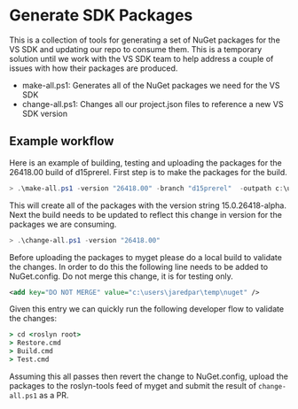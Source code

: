 # Generate SDK Packages

This is a collection of tools for generating a set of NuGet packages for the VS SDK and updating our repo to consume 
them.  This is a temporary solution until we work with the VS SDK team to help address a couple of issues with how their 
packages are produced.

- make-all.ps1: Generates all of the NuGet packages we need for the VS SDK
- change-all.ps1: Changes all our project.json files to reference a new VS SDK version 

## Example workflow

Here is an example of building, testing and uploading the packages for the 26418.00 build of d15prerel.  First step is 
to make the packages for the build.

``` powershell 
> .\make-all.ps1 -version "26418.00" -branch "d15prerel"  -outpath c:\users\jaredpar\temp\nuget
```

This will create all of the packages with the version string 15.0.26418-alpha.  Next the build needs to be updated 
to reflect this change in version for the packages we are consuming. 

``` powershell
> .\change-all.ps1 -version "26418.00" 
```

Before uploading the packages to myget please do a local build to validate the changes.  In order to do this the 
following line needs to be added to NuGet.config.  Do not merge this change, it is for testing only.  

``` xml
<add key="DO NOT MERGE" value="c:\users\jaredpar\temp\nuget" />
```

Given this entry we can quickly run the following developer flow to validate the changes:

``` cmd
> cd <roslyn root>
> Restore.cmd
> Build.cmd
> Test.cmd
```

Assuming this all passes then revert the change to NuGet.config, upload the packages to the roslyn-tools feed of 
myget and submit the result of `change-all.ps1` as a PR. 






